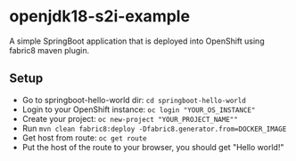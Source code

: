 # openjdk18-s2i-example
 A simple SpringBoot application that is deployed into OpenShift using fabric8 maven plugin.

 ## Setup
 * Go to springboot-hello-world dir: `cd springboot-hello-world`
 * Login to your OpenShift instance: `oc login "YOUR_OS_INSTANCE"`
 * Create your project: `oc new-project "YOUR_PROJECT_NAME""`
 * Run `mvn clean fabric8:deploy -Dfabric8.generator.from=DOCKER_IMAGE`
 * Get host from route: `oc get route`
 * Put the host of the route to your browser, you should get "Hello world!"
